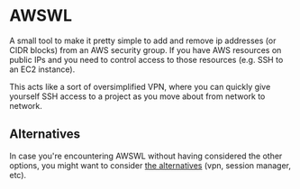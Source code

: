 # AWSWL

A small tool to make it pretty simple to add and remove ip addresses (or CIDR blocks) from an AWS security group. If you have AWS resources on public IPs and you need to control access to those resources (e.g. SSH to an EC2 instance).

This acts like a sort of oversimplified VPN, where you can quickly give yourself SSH access to a project as you move about from network to network.

## Alternatives

In case you're encountering AWSWL without having considered the other options, you might want to consider [the alternatives](alternatives.md) (vpn, session manager, etc).


